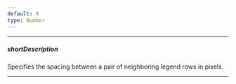 ```yaml
---
default: 8
type: Number
---
```

---
##### shortDescription
Specifies the spacing between a pair of neighboring legend rows in pixels.

---
